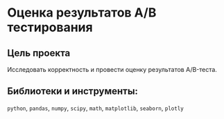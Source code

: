 # Оценка результатов A/B тестирования
## Цель проекта

Исследовать корректность и провести оценку результатов A/B-теста.

## Библиотеки и инструменты:   
`python`, `pandas`,  `numpy`, `scipy`, `math`, `matplotlib`, `seaborn`, `plotly`